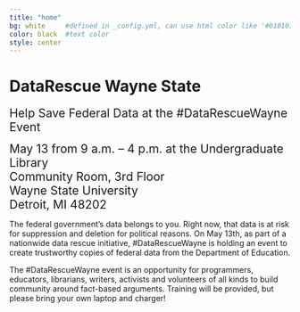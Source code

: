 ```yaml
---
title: "home"
bg: white     #defined in _config.yml, can use html color like '#010101'
color: black  #text color
style: center
---
```


# DataRescue Wayne State
<span style="font-size:1.5em;">Help Save Federal Data at the #DataRescueWayne Event</span>

<span style="font-size:1.5em;">May 13 from 9 a.m. – 4 p.m. at the Undergraduate Library  
Community Room, 3rd Floor  
Wayne State University  
Detroit, MI 48202</span>

The federal government’s data belongs to you. Right now, that data is at risk for suppression and deletion for political reasons. On May 13th, as part of a nationwide data rescue initiative, #DataRescueWayne is holding an event to create trustworthy copies of federal data from the Department of Education.

The #DataRescueWayne event is an opportunity for programmers, educators, librarians, writers, activists and volunteers of all kinds to build community around fact-based arguments. Training will be provided, but please bring your own laptop and charger!
